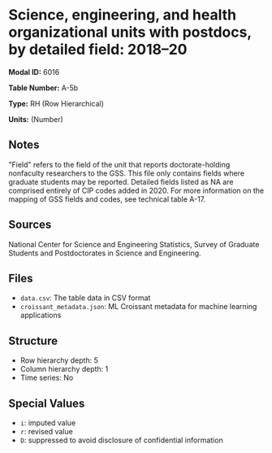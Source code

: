 # Science, engineering, and health organizational units with postdocs, by detailed field: 2018&#8211;20

**Modal ID:** 6016

**Table Number:** A-5b

**Type:** RH (Row Hierarchical)

**Units:** (Number)

## Notes

"Field" refers to the field of the unit that reports doctorate-holding nonfaculty researchers to the GSS. This file only contains fields where graduate students may be reported. Detailed fields listed as NA are comprised entirely of CIP codes added in 2020. For more information on the mapping of GSS fields and codes, see technical table A-17.

## Sources

National Center for Science and Engineering Statistics, Survey of Graduate Students and Postdoctorates in Science and Engineering.

## Files

- `data.csv`: The table data in CSV format
- `croissant_metadata.json`: ML Croissant metadata for machine learning applications

## Structure

- Row hierarchy depth: 5
- Column hierarchy depth: 1
- Time series: No

## Special Values

- `i`: imputed value
- `r`: revised value
- `D`: suppressed to avoid disclosure of confidential information

